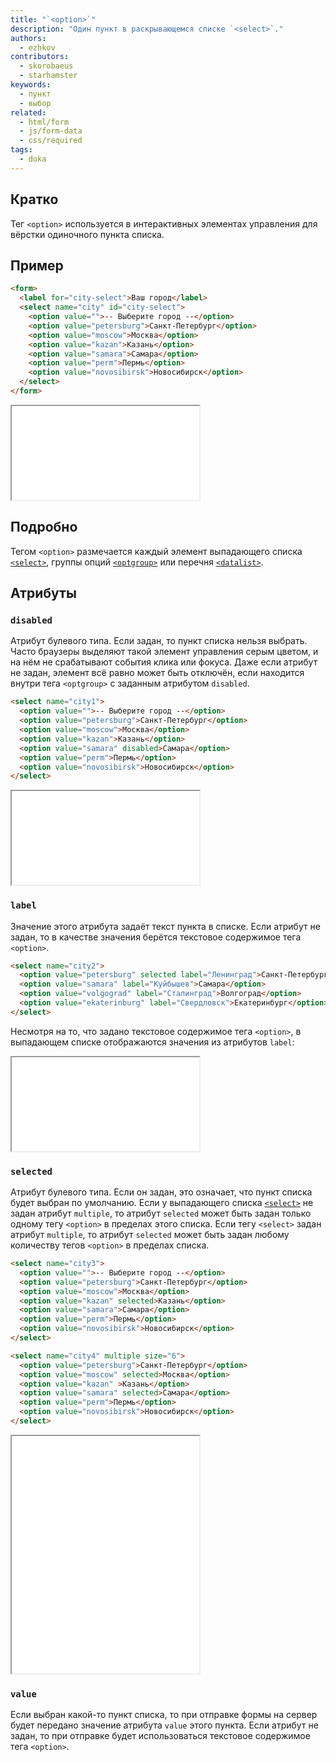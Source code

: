 ```yaml
---
title: "`<option>`"
description: "Один пункт в раскрывающемся списке `<select>`."
authors:
  - ezhkov
contributors:
  - skorobaeus
  - starhamster
keywords:
  - пункт
  - выбор
related:
  - html/form
  - js/form-data
  - css/required
tags:
  - doka
---
```


## Кратко

Тег `<option>` используется в интерактивных элементах управления для вёрстки одиночного пункта списка.

## Пример

```html
<form>
  <label for="city-select">Ваш город</label>
  <select name="city" id="city-select">
    <option value="">-- Выберите город --</option>
    <option value="petersburg">Санкт-Петербург</option>
    <option value="moscow">Москва</option>
    <option value="kazan">Казань</option>
    <option value="samara">Самара</option>
    <option value="perm">Пермь</option>
    <option value="novosibirsk">Новосибирск</option>
  </select>
</form>
```

<iframe title="Стандартный выпадающий список" src="demos/default/" height="150"></iframe>

## Подробно

Тегом `<option>` размечается каждый элемент выпадающего списка [`<select>`](/html/select/), группы опций [`<optgroup>`](/html/optgroup/) или перечня [`<datalist>`](/html/datalist/).

## Атрибуты

### `disabled`

Атрибут булевого типа. Если задан, то пункт списка нельзя выбрать. Часто браузеры выделяют такой элемент управления серым цветом, и на нём не срабатывают события клика или фокуса. Даже если атрибут не задан, элемент всё равно может быть отключён, если находится внутри тега `<optgroup>` с заданным атрибутом `disabled`.

```html
<select name="city1">
  <option value="">-- Выберите город --</option>
  <option value="petersburg">Санкт-Петербург</option>
  <option value="moscow">Москва</option>
  <option value="kazan">Казань</option>
  <option value="samara" disabled>Самара</option>
  <option value="perm">Пермь</option>
  <option value="novosibirsk">Новосибирск</option>
</select>
```

<iframe title="Атрибут disabled" src="demos/disabled-attribute/" height="150"></iframe>

### `label`

Значение этого атрибута задаёт текст пункта в списке. Если атрибут не задан, то в качестве значения берётся текстовое содержимое тега `<option>`.

```html
<select name="city2">
  <option value="petersburg" selected label="Ленинград">Санкт-Петербург</option>
  <option value="samara" label="Куйбышев">Самара</option>
  <option value="volgograd" label="Сталинград">Волгоград</option>
  <option value="ekaterinburg" label="Свердловск">Екатеринбург</option>
</select>
```

Несмотря на то, что задано текстовое содержимое тега `<option>`, в выпадающем списке отображаются значения из атрибутов `label`:

<iframe title="Атрибут label" src="demos/label-attribute/" height="150"></iframe>

### `selected`

Атрибут булевого типа. Если он задан, это означает, что пункт списка будет выбран по умолчанию. Если у выпадающего списка [`<select>`](/html/select/) не задан атрибут `multiple`, то атрибут `selected` может быть задан только одному тегу `<option>` в пределах этого списка. Если тегу `<select>` задан атрибут `multiple`, то атрибут `selected` может быть задан любому количеству тегов `<option>` в пределах списка.

```html
<select name="city3">
  <option value="">-- Выберите город --</option>
  <option value="petersburg">Санкт-Петербург</option>
  <option value="moscow">Москва</option>
  <option value="kazan" selected>Казань</option>
  <option value="samara">Самара</option>
  <option value="perm">Пермь</option>
  <option value="novosibirsk">Новосибирск</option>
</select>
```

```html
<select name="city4" multiple size="6">
  <option value="petersburg">Санкт-Петербург</option>
  <option value="moscow" selected>Москва</option>
  <option value="kazan" >Казань</option>
  <option value="samara" selected>Самара</option>
  <option value="perm">Пермь</option>
  <option value="novosibirsk">Новосибирск</option>
</select>
```

<iframe title="Атрибут selected" src="demos/selected-attribute/" height="380"></iframe>

### `value`

Если выбран какой-то пункт списка, то при отправке формы на сервер будет передано значение атрибута `value` этого пункта. Если атрибут не задан, то при отправке будет использоваться текстовое содержимое тега `<option>`.
